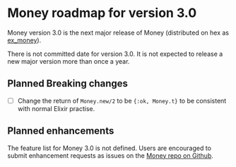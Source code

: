# Money roadmap for version 3.0

Money version 3.0 is the next major release of Money (distributed on hex as [ex_money](https://hex.pm/packages/ex_money)).

There is not committed date for version 3.0.  It is not expected to release a new major version more than once a year.

## Planned Breaking changes

* [ ] Change the return of `Money.new/2` to be `{:ok, Money.t}` to be consistent with normal Elixir practise.

## Planned enhancements

The feature list for Money 3.0 is not defined. Users are encouraged to submit enhancement requests as issues on the [Money repo on Github](https://github.com/kipcole9/money/issues).
